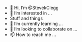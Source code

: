 - 👋 Hi, I’m @StevekClegg
- 👀 I’m interested in ...
- Stuff and things
- 🌱 I’m currently learning ...
- 💞️ I’m looking to collaborate on ...
- 📫 How to reach me ...

<!---
StevekClegg/StevekClegg is a ✨ special ✨ repository because its `README.md` (this file) appears on your GitHub profile.
You can click the Preview link to take a look at your changes.
--->
